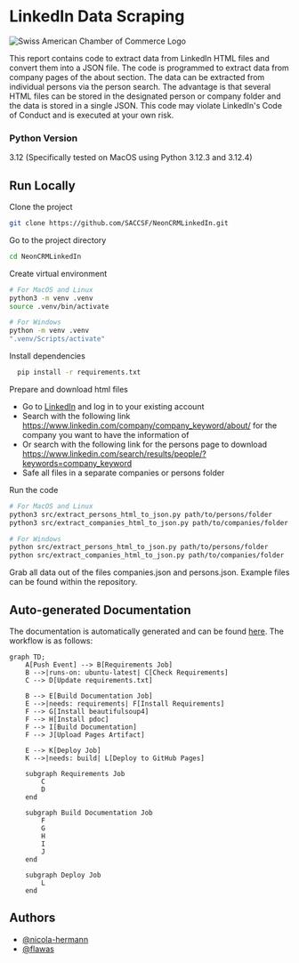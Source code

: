 # LinkedIn Data Scraping

![Swiss American Chamber of Commerce Logo](https://saccsf.com/wp-content/uploads/2015/05/saccsf-logo.jpg)

This report contains code to extract data from LinkedIn HTML files and convert them into a JSON file. The code is programmed to extract data from company pages of the about section. The data can be extracted from individual persons via the person search. The advantage is that several HTML files can be stored in the designated person or company folder and the data is stored in a single JSON.
This code may violate LinkedIn's Code of Conduct and is executed at your own risk. 

### Python Version
3.12 (Specifically tested on MacOS using Python 3.12.3 and 3.12.4)

## Run Locally

Clone the project

```bash
git clone https://github.com/SACCSF/NeonCRMLinkedIn.git
```

Go to the project directory

```bash
cd NeonCRMLinkedIn
```
Create virtual environment
```bash
# For MacOS and Linux
python3 -m venv .venv
source .venv/bin/activate

# For Windows
python -m venv .venv
".venv/Scripts/activate"
```

Install dependencies

```bash
  pip install -r requirements.txt
```

Prepare and download html files
- Go to [LinkedIn](linkedin.com) and log in to your existing account
- Search with the following link https://www.linkedin.com/company/company_keyword/about/ for the company you want to have the information of 
- Or search with the following link for the persons page to download https://www.linkedin.com/search/results/people/?keywords=company_keyword
- Safe all files in a separate companies or persons folder

Run the code
```bash
# For MacOS and Linux
python3 src/extract_persons_html_to_json.py path/to/persons/folder
python3 src/extract_companies_html_to_json.py path/to/companies/folder

# For Windows
python src/extract_persons_html_to_json.py path/to/persons/folder
python src/extract_companies_html_to_json.py path/to/companies/folder
```

Grab all data out of the files companies.json and persons.json. Example files can be found within the repository.

## Auto-generated Documentation
The documentation is automatically generated and can be found [here](https://saccsf.github.io/NeonCRMLinkedIn/). The workflow is as follows:
```mermaid
graph TD;
    A[Push Event] --> B[Requirements Job]
    B -->|runs-on: ubuntu-latest| C[Check Requirements]
    C --> D[Update requirements.txt]

    B --> E[Build Documentation Job]
    E -->|needs: requirements| F[Install Requirements]
    F --> G[Install beautifulsoup4]
    F --> H[Install pdoc]
    F --> I[Build Documentation]
    F --> J[Upload Pages Artifact]

    E --> K[Deploy Job]
    K -->|needs: build| L[Deploy to GitHub Pages]

    subgraph Requirements Job
        C
        D
    end

    subgraph Build Documentation Job
        F
        G
        H
        I
        J
    end

    subgraph Deploy Job
        L
    end
```

## Authors

- [@nicola-hermann](https://github.com/nicola-hermann)
- [@flawas](https://github.com/flawas)


